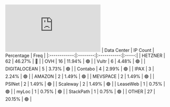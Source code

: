 ![Diagramm](https://github.com/obajay/StateSync-snapshots/blob/main/Projects/Juno/1/README.md)
| Data Center | IP Count | Percentage | Freq |
|:------------:|:--------:|:-----------:|:-----:|
| HETZNER | 62 | 46.27% | 🔴 |
| OVH | 16 | 11.94% | 🟢 |
| Vultr | 6 | 4.48% | 🟢 |
| DIGITALOCEAN | 5 | 3.73% | 🟢 |
| Contabo | 4 | 2.99% | 🟢 |
| IPAX | 3 | 2.24% | 🟢 |
| AMAZON | 2 | 1.49% | 🟢 |
| MEVSPACE | 2 | 1.49% | 🟢 |
| PSINet | 2 | 1.49% | 🟢 |
| Scaleway | 2 | 1.49% | 🟢 |
| LeaseWeb | 1 | 0.75% | 🟢 |
| myLoc | 1 | 0.75% | 🟢 |
| StackPath | 1 | 0.75% | 🟢 |
| OTHER | 27 | 20.15% | 🟢 |